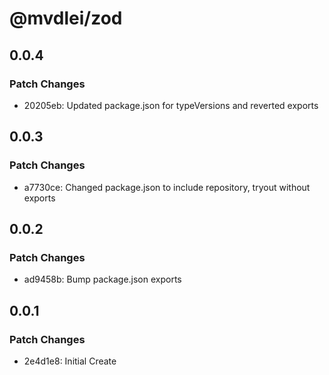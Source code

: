 # @mvdlei/zod

## 0.0.4

### Patch Changes

- 20205eb: Updated package.json for typeVersions and reverted exports

## 0.0.3

### Patch Changes

- a7730ce: Changed package.json to include repository, tryout without exports

## 0.0.2

### Patch Changes

- ad9458b: Bump package.json exports

## 0.0.1

### Patch Changes

- 2e4d1e8: Initial Create
